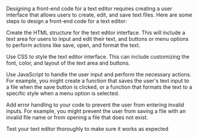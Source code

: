 Designing a front-end code for a text editor requires creating a user interface that allows users to create, edit, and save text files. Here are some steps to design a front-end code for a text editor:

Create the HTML structure for the text editor interface. This will include a text area for users to input and edit their text, and buttons or menu options to perform actions like save, open, and format the text.

Use CSS to style the text editor interface. This can include customizing the font, color, and layout of the text area and buttons.

Use JavaScript to handle the user input and perform the necessary actions. For example, you might create a function that saves the user's text input to a file when the save button is clicked, or a function that formats the text to a specific style when a menu option is selected.

Add error handling to your code to prevent the user from entering invalid inputs. For example, you might prevent the user from saving a file with an invalid file name or from opening a file that does not exist.

Test your text editor thoroughly to make sure it works as expected
